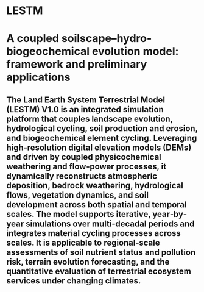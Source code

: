 # LESTM

# A coupled soilscape–hydro-biogeochemical evolution model: framework and preliminary applications

## The Land Earth System Terrestrial Model (LESTM) V1.0 is an integrated simulation platform that couples landscape evolution, hydrological cycling, soil production and erosion, and biogeochemical element cycling. Leveraging high‐resolution digital elevation models (DEMs) and driven by coupled physicochemical weathering and flow‐power processes, it dynamically reconstructs atmospheric deposition, bedrock weathering, hydrological flows, vegetation dynamics, and soil development across both spatial and temporal scales. The model supports iterative, year‐by‐year simulations over multi‐decadal periods and integrates material cycling processes across scales. It is applicable to regional‐scale assessments of soil nutrient status and pollution risk, terrain evolution forecasting, and the quantitative evaluation of terrestrial ecosystem services under changing climates.
